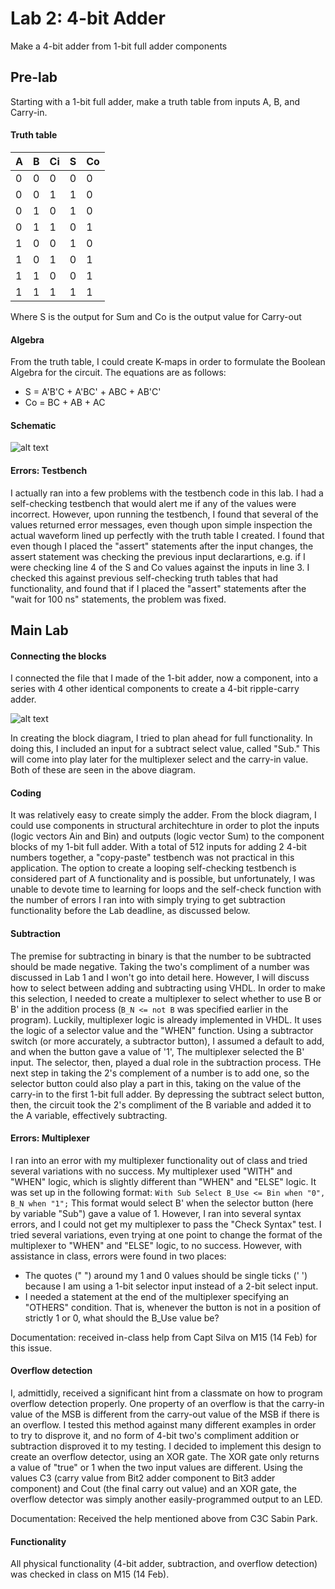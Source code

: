 # Lab 2: 4-bit Adder

Make a 4-bit adder from 1-bit full adder components

## Pre-lab
Starting with a 1-bit full adder, make a truth table from inputs A, B, and Carry-in.

#### Truth table
A | B | Ci | S | Co
--- | --- | --- | --- | ---
0 | 0 | 0 | 0 | 0
0 | 0 | 1 | 1 | 0
0 | 1 | 0 | 1 | 0
0 | 1 | 1 | 0 | 1
1 | 0 | 0 | 1 | 0
1 | 0 | 1 | 0 | 1
1 | 1 | 0 | 0 | 1
1 | 1 | 1 | 1 | 1

Where S is the output for Sum and Co is the output value for Carry-out

#### Algebra
From the truth table, I could create K-maps in order to formulate the Boolean Algebra for the circuit. The equations are as follows:

- S = A'B'C + A'BC' + ABC + AB'C'
- Co = BC + AB + AC

#### Schematic
![alt text](http://i.imgur.com/ShdWDBG.jpg "A simple schematic showing all needed inputs and gates, as well as other signal declarations")

#### Errors: Testbench
I actually ran into a few problems with the testbench code in this lab. I had a self-checking testbench that would alert me if any of the values were incorrect. However, upon running the testbench, I found that several of the values returned error messages, even though upon simple inspection the actual waveform lined up perfectly with the truth table I created. I found that even though I placed the "assert" statements after the input changes, the assert statement was checking the previous input declarartions, e.g. if I were checking line 4 of the S and Co values against the inputs in line 3. I checked this against previous self-checking truth tables that had functionality, and found that if I placed the "assert" statements after the "wait for 100 ns" statements, the problem was fixed.

## Main Lab

#### Connecting the blocks
I connected the file that I made of the 1-bit adder, now a component, into a series with 4 other identical components to create a 4-bit ripple-carry adder.

![alt text](http://i.imgur.com/824Hhry.jpg "A block diagram of the 4-bit adder schematic. This includes the somewhat messy addition of the subtract function.")

In creating the block diagram, I tried to plan ahead for full functionality. In doing this, I included an input for a subtract select value, called "Sub." This will come into play later for the multiplexer select and the carry-in value. Both of these are seen in the above diagram.

#### Coding
It was relatively easy to create simply the adder. From the block diagram, I could use components in structural architechture in order to plot the inputs (logic vectors Ain and Bin) and outputs (logic vector Sum) to the component blocks of my 1-bit full adder. With a total of 512 inputs for adding 2 4-bit numbers together, a "copy-paste" testbench was not practical in this application. The option to create a looping self-checking testbench is considered part of A functionality and is possible, but unfortunately, I was unable to devote time to learning for loops and the self-check function with the number of errors I ran into with simply trying to get subtraction functionality before the Lab deadline, as discussed below. 

#### Subtraction
The premise for subtracting in binary is that the number to be subtracted should be made negative. Taking the two's compliment of a number was discussed in Lab 1 and I won't go into detail here. However, I will discuss how to select between adding and subtracting using VHDL. In order to make this selection, I needed to create a multiplexer to select whether to use B or B' in the addition process (`B_N <= not B` was specified earlier in the program). Luckily, multiplexer logic is already implemented in VHDL. It uses the logic of a selector value and the "WHEN" function. Using a subtractor switch (or more accurately, a subtractor button), I assumed a default to add, and when the button gave a value of '1', The multiplexer selected the B' input. The selector, then, played a dual role in the subtraction process. THe next step in taking the 2's complement of a number is to add one, so the selector button could also play a part in this, taking on the value of the carry-in to the first 1-bit full adder. By depressing the subtract select button, then, the circuit took the 2's compliment of the B variable and added it to the A variable, effectively subtracting. 

#### Errors: Multiplexer
I ran into an error with my multiplexer functionality out of class and tried several variations with no success. My multiplexer used "WITH" and "WHEN" logic, which is slightly different than "WHEN" and "ELSE" logic. It was set up in the following format: `With Sub Select B_Use <= Bin when "0", B_N when "1";` This format would select B' when the selector button (here by variable "Sub") gave a value of 1. However, I ran into several syntax errors, and I could not get my multiplexer to pass the "Check Syntax" test. I tried several variations, even trying at one point to change the format of the multiplexer to "WHEN" and "ELSE" logic, to no success. However, with assistance in class, errors were found in two places:

- The quotes (" ") around my 1 and 0 values should be single ticks (' ') because I am using a 1-bit selector input instead of a 2-bit select input.
- I needed a statement at the end of the multiplexer specifying an "OTHERS" condition. That is, whenever the button is not in a position of strictly 1 or 0, what should the B_Use value be?

Documentation: received in-class help from Capt Silva on M15 (14 Feb) for this issue. 

#### Overflow detection
I, admittidly, received a significant hint from a classmate on how to program overflow detection properly. One property of an overflow is that the carry-in value of the MSB is different from the carry-out value of the MSB if there is an overflow. I tested this method against many different examples in order to try to disprove it, and no form of 4-bit two's compliment addition or subtraction disproved it to my testing. I decided to implement this design to create an overflow detector, using an XOR gate. The XOR gate only returns a value of "true" or 1 when the two input values are different. Using the values C3 (carry value from Bit2 adder component to Bit3 adder component) and Cout (the final carry out value) and an XOR gate, the overflow detector was simply another easily-programmed output to an LED. 

Documentation: Received the help mentioned above from C3C Sabin Park. 

#### Functionality
All physical functionality (4-bit adder, subtraction, and overflow detection) was checked in class on M15 (14 Feb).
